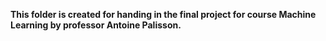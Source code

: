<b>This folder is created for handing in the final project for course Machine Learning by professor Antoine Palisson.</b>
